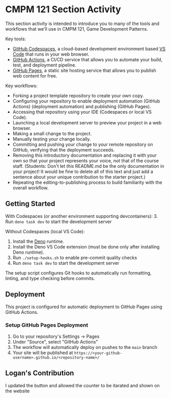 # CMPM 121 Section Activity

This section activity is intended to introduce you to many of the tools and workflows that we'll use in CMPM 121, Game Development Patterns.

Key tools:

- [GitHub Codespaces](https://github.com/features/codespaces), a cloud-based development environment based [VS Code](https://code.visualstudio.com/) that runs in your web browser.
- [GitHub Actions](https://github.com/features/actions), a CI/CD service that allows you to automate your build, test, and deployment pipeline.
- [GitHub Pages](https://pages.github.com/), a static site hosting service that allows you to publish web content for free.

Key workflows:

- Forking a project template repository to create your own copy.
- Configuring your repository to enable deployment automation (GitHub Actions) (deployment automation) and publishing (GitHub Pages).
- Accessing that repository using your IDE (Codespaces or local VS Code).
- Launching a local development server to preview your project in a web browser.
- Making a small change to the project.
- Manually testing your change locally.
- Committing and pushing your change to your remote repository on GitHub, verifying that the deployment succeeds.
- Removing this introductory documentation and replacing it with your own so that your project represents your voice, not that of the course staff. (Students: Don't let _this_ README.md be the only documentation in your project! It would be fine to delete all of this text and just add a sentence about your unique contribution to the starter project.)
- Repeating the editing-to-publishing process to build familiarity with the overall workflow.

## Getting Started

With Codespaces (or another environment supporting devcontainers):
3. Run `deno task dev` to start the development server

Without Codespaces (local VS Code):

1. Install the [Deno](https://docs.deno.com/runtime/getting_started/installation/) runtime.
2. Install the Deno VS Code extension (must be done only after installing Deno runtime).
3. Run `./setup-hooks.sh` to enable pre-commit quality checks
4. Run `deno task dev` to start the development server

The setup script configures Git hooks to automatically run formatting, linting, and type checking before commits.

## Deployment

This project is configured for automatic deployment to GitHub Pages using GitHub Actions.

### Setup GitHub Pages Deployment

1. Go to your repository's Settings → Pages
2. Under "Source", select "GitHub Actions"
3. The workflow will automatically deploy on pushes to the `main` branch
4. Your site will be published at `https://<your-github-username>.github.io/<repository-name>/`

## Logan's Contribution

I updated the button and allowed the counter to be itarated and shown on the website
